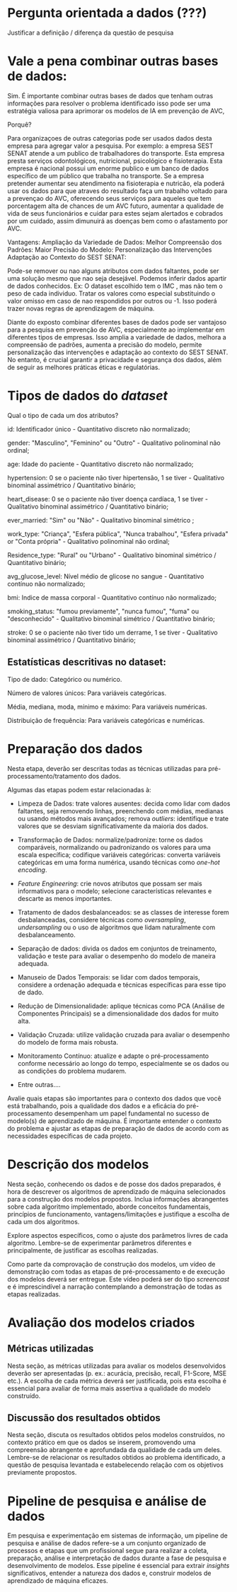 # Pergunta orientada a dados (???)

Justificar a definição / diferença da questão de pesquisa


# Vale a pena combinar outras bases de dados:
Sim. É importante combinar outras bases de dados que tenham outras informações para resolver o problema identificado isso pode ser uma estratégia valiosa para aprimorar os modelos de IA em prevenção de AVC,

Porquê?

Para organizaçoes de outras categorias pode ser usados dados desta empresa para agregar valor a pesquisa. Por exemplo: a empresa SEST SENAT atende a um publico de trabalhadores do transporte. Esta empresa presta serviços odontológicos, nutricional, psicológico e fisioterapia. Esta empresa é nacional possui um enorme publico e um banco de dados específico de um público que trabalha no transporte. Se a empresa pretender aumentar seu atendimento na fisioterapia e nutricão, ela poderá usar os dados para que atraves do resultado faça um trabalho voltado para a prevençao do AVC, oferecendo seus serviços para aqueles que tem porcentagem alta de chances de um AVC futuro, aumentar a qualidade de vida de seus funcionários e cuidar para estes sejam alertados e cobrados por um cuidado, assim dimunuirá as doenças bem como o afastamento por AVC. 

Vantagens:
Ampliação da Variedade de Dados: 
Melhor Compreensão dos Padrões: 
Maior Precisão do Modelo: 
Personalização das Intervenções
Adaptação ao Contexto do SEST SENAT:

Pode-se remover ou nao alguns atributos com dados faltantes, pode ser uma solução mesmo que nao seja desejável. Podemos inferir dados apartir de dados conhecidos. Ex: O dataset escolhido tem o IMC , mas não tem o peso de cada individuo. Tratar os valores como especial substituindo o valor omisso em caso de nao respondidos por outros ou -1. Isso poderá trazer novas regras de aprendizagem de máquina.


Diante do exposto combinar diferentes bases de dados pode ser vantajoso para a pesquisa em prevenção de AVC, especialmente ao implementar em diferentes tipos de empresas. Isso amplia a variedade de dados, melhora a compreensão de padrões, aumenta a precisão do modelo, permite personalização das intervenções e adaptação ao contexto do SEST SENAT. No entanto, é crucial garantir a privacidade e segurança dos dados, além de seguir as melhores práticas éticas e regulatórias.


# Tipos de dados do _dataset_

Qual o tipo de cada um dos atributos?

id: Identificador único - Quantitativo discreto não normalizado;

gender: "Masculino", "Feminino" ou "Outro" - Qualitativo polinominal não ordinal;

age: Idade do paciente - Quantitativo discreto não normalizado;

hypertension: 0 se o paciente não tiver hipertensão, 1 se tiver - Qualitativo binominal assimétrico / Quantitativo binário;

heart_disease: 0 se o paciente não tiver doença cardíaca, 1 se tiver - Qualitativo binominal assimétrico / Quantitativo binário;

ever_married: "Sim" ou "Não" - Qualitativo binominal simétrico ;

work_type: "Criança", "Esfera pública", "Nunca trabalhou", "Esfera privada" or "Conta própria" - Qualitativo polinominal não ordinal;

Residence_type: "Rural" ou "Urbano" - Qualitativo binominal simétrico / Quantitativo binário;

avg_glucose_level: Nível médio de glicose no sangue - Quantitativo contínuo não normalizado;

bmi: Indice de massa corporal - Quantitativo contínuo não normalizado;

smoking_status: "fumou previamente", "nunca fumou", "fuma" ou "desconhecido" - Qualitativo binominal simétrico / Quantitativo binário;

stroke: 0 se o paciente não tiver tido um derrame, 1 se tiver - Qualitativo binominal assimétrico / Quantitativo binário;




## <b>Estatísticas descritivas no dataset:</b>

Tipo de dado: Categórico ou numérico.

Número de valores únicos: Para variáveis categóricas.

Média, mediana, moda, mínimo e máximo: Para variáveis numéricas.

Distribuição de frequência: Para variáveis categóricas e numéricas.


# Preparação dos dados

Nesta etapa, deverão ser descritas todas as técnicas utilizadas para pré-processamento/tratamento dos dados.

Algumas das etapas podem estar relacionadas à:

* Limpeza de Dados: trate valores ausentes: decida como lidar com dados faltantes, seja removendo linhas, preenchendo com médias, medianas ou usando métodos mais avançados; remova _outliers_: identifique e trate valores que se desviam significativamente da maioria dos dados.

* Transformação de Dados: normalize/padronize: torne os dados comparáveis, normalizando ou padronizando os valores para uma escala específica; codifique variáveis categóricas: converta variáveis categóricas em uma forma numérica, usando técnicas como _one-hot encoding_.

* _Feature Engineering_: crie novos atributos que possam ser mais informativos para o modelo; selecione características relevantes e descarte as menos importantes.

* Tratamento de dados desbalanceados: se as classes de interesse forem desbalanceadas, considere técnicas como _oversampling_, _undersampling_ ou o uso de algoritmos que lidam naturalmente com desbalanceamento.

* Separação de dados: divida os dados em conjuntos de treinamento, validação e teste para avaliar o desempenho do modelo de maneira adequada.
  
* Manuseio de Dados Temporais: se lidar com dados temporais, considere a ordenação adequada e técnicas específicas para esse tipo de dado.
  
* Redução de Dimensionalidade: aplique técnicas como PCA (Análise de Componentes Principais) se a dimensionalidade dos dados for muito alta.

* Validação Cruzada: utilize validação cruzada para avaliar o desempenho do modelo de forma mais robusta.

* Monitoramento Contínuo: atualize e adapte o pré-processamento conforme necessário ao longo do tempo, especialmente se os dados ou as condições do problema mudarem.

* Entre outras....

Avalie quais etapas são importantes para o contexto dos dados que você está trabalhando, pois a qualidade dos dados e a eficácia do pré-processamento desempenham um papel fundamental no sucesso de modelo(s) de aprendizado de máquina. É importante entender o contexto do problema e ajustar as etapas de preparação de dados de acordo com as necessidades específicas de cada projeto.

# Descrição dos modelos

Nesta seção, conhecendo os dados e de posse dos dados preparados, é hora de descrever os algoritmos de aprendizado de máquina selecionados para a construção dos modelos propostos. Inclua informações abrangentes sobre cada algoritmo implementado, aborde conceitos fundamentais, princípios de funcionamento, vantagens/limitações e justifique a escolha de cada um dos algoritmos. 

Explore aspectos específicos, como o ajuste dos parâmetros livres de cada algoritmo. Lembre-se de experimentar parâmetros diferentes e principalmente, de justificar as escolhas realizadas.

Como parte da comprovação de construção dos modelos, um vídeo de demonstração com todas as etapas de pré-processamento e de execução dos modelos deverá ser entregue. Este vídeo poderá ser do tipo _screencast_ e é imprescindível a narração contemplando a demonstração de todas as etapas realizadas.

# Avaliação dos modelos criados

## Métricas utilizadas

Nesta seção, as métricas utilizadas para avaliar os modelos desenvolvidos deverão ser apresentadas (p. ex.: acurácia, precisão, recall, F1-Score, MSE etc.). A escolha de cada métrica deverá ser justificada, pois esta escolha é essencial para avaliar de forma mais assertiva a qualidade do modelo construído. 

## Discussão dos resultados obtidos

Nesta seção, discuta os resultados obtidos pelos modelos construídos, no contexto prático em que os dados se inserem, promovendo uma compreensão abrangente e aprofundada da qualidade de cada um deles. Lembre-se de relacionar os resultados obtidos ao problema identificado, a questão de pesquisa levantada e estabelecendo relação com os objetivos previamente propostos. 

# Pipeline de pesquisa e análise de dados

Em pesquisa e experimentação em sistemas de informação, um pipeline de pesquisa e análise de dados refere-se a um conjunto organizado de processos e etapas que um profissional segue para realizar a coleta, preparação, análise e interpretação de dados durante a fase de pesquisa e desenvolvimento de modelos. Esse pipeline é essencial para extrair _insights_ significativos, entender a natureza dos dados e, construir modelos de aprendizado de máquina eficazes. 
